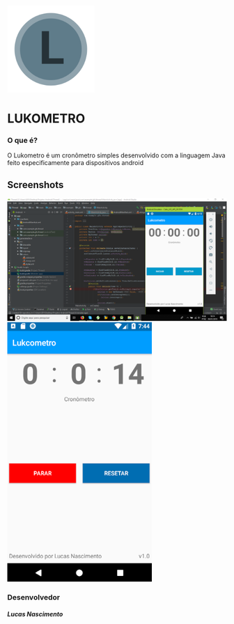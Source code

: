 <img src="https://github.com/LukNasc/Lukometro/blob/master/app/src/main/res/drawable/logo.png" width="200" height="200" >
<h1>LUKOMETRO</h1> 
<h3> O que é?</h3>
<p>O Lukometro é um cronômetro simples desenvolvido com a linguagem Java <br>
  feito especificamente para dispositivos android</p>

<h2>Screenshots</h2>
<img src="https://github.com/LukNasc/Lukometro/blob/master/app/src/main/res/drawable/Captura%20de%20Tela%20(31).png">
<img src="https://github.com/LukNasc/Lukometro/blob/master/app/src/main/res/drawable/Captura%20de%20Tela%20(32).png" id="img">
<h3>Desenvolvedor</h3>
<h5>Lucas Nascimento</h5>
